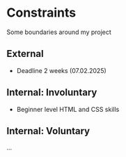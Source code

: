 # Constraints

Some boundaries around my project

## External

- Deadline 2 weeks (07.02.2025)

## Internal: Involuntary

- Beginner level HTML and CSS skills

## Internal: Voluntary

...
